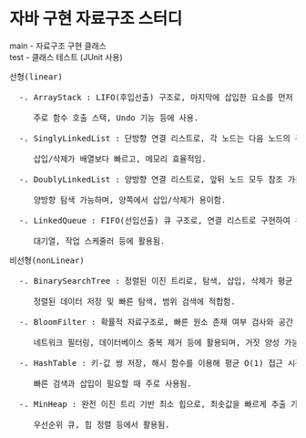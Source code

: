 <h1>자바 구현 자료구조 스터디</h1>
<p>main - 자료구조 구현 클래스<br>
test - 클래스 테스트 (JUnit 사용)</p>

<pre>
선형(linear)<br>
  -. ArrayStack : LIFO(후입선출) 구조로, 마지막에 삽입한 요소를 먼저 꺼냄.<br>
     주로 함수 호출 스택, Undo 기능 등에 사용.<br>
  -. SinglyLinkedList : 단방향 연결 리스트로, 각 노드는 다음 노드의 주소만 가짐.<br>
     삽입/삭제가 배열보다 빠르고, 메모리 효율적임.<br>
  -. DoublyLinkedList : 양방향 연결 리스트로, 앞뒤 노드 모두 참조 가능.<br>
     양방향 탐색 가능하며, 양쪽에서 삽입/삭제가 용이함.<br>
  -. LinkedQueue : FIFO(선입선출) 큐 구조로, 연결 리스트로 구현하여 유연한 크기 관리.<br>
     대기열, 작업 스케줄러 등에 활용됨.
</pre>

<pre>
비선형(nonLinear)<br>
  -. BinarySearchTree : 정렬된 이진 트리로, 탐색, 삽입, 삭제가 평균 O(log n).<br>
     정렬된 데이터 저장 및 빠른 탐색, 범위 검색에 적합함.<br>
  -. BloomFilter : 확률적 자료구조로, 빠른 원소 존재 여부 검사와 공간 효율성.<br>
     네트워크 필터링, 데이터베이스 중복 제거 등에 활용되며, 거짓 양성 가능성 존재.<br>
  -. HashTable : 키-값 쌍 저장, 해시 함수를 이용해 평균 O(1) 접근 시간 제공.<br>
     빠른 검색과 삽입이 필요할 때 주로 사용됨.<br>
  -. MinHeap : 완전 이진 트리 기반 최소 힙으로, 최솟값을 빠르게 추출 가능.<br>
     우선순위 큐, 힙 정렬 등에서 활용됨.
</pre>
